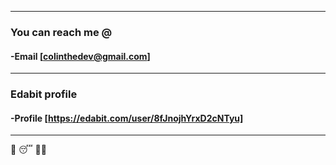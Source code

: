
_______________________________________________________________

### You can reach me @
####      -**Email**  [colinthedev@gmail.com]

______________________________________________________________

### Edabit profile
####  -**Profile** [https://edabit.com/user/8fJnojhYrxD2cNTyu]
_______________________________________________________________

:pancakes:   :sleeping:  :technologist:

<!---
colinthedev/colinthedev is a ✨ special ✨ repository because its `README.md` (this file) appears on your GitHub profile.
You can click the Preview link to take a look at your changes.
--->
